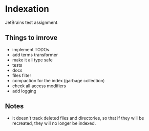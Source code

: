 # Indexation
JetBrains test assignment.

## Things to imrove

- implement TODOs
- add terms transformer
- make it all type safe
- tests
- docs
- files filter
- compaction for the index (garbage collection)
- check all access modifiers
- add logging

## Notes

- it doesn't track deleted files and directories, so that if they will be recreated, they will no longer be indexed.